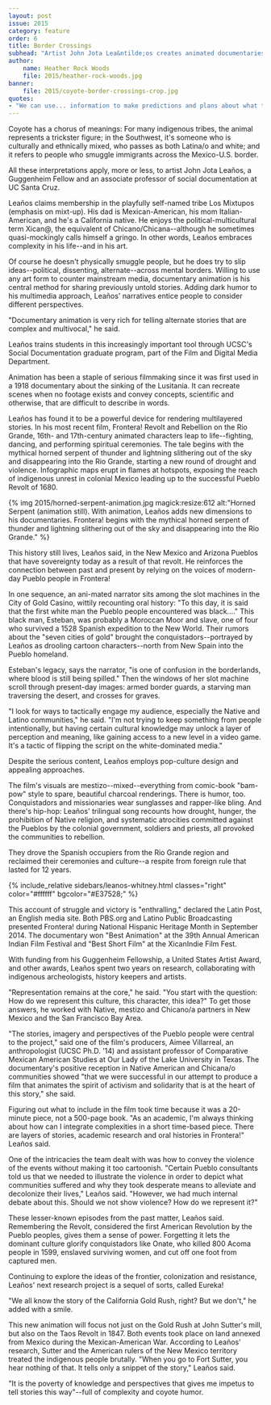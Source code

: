 ```yaml
---
layout: post
issue: 2015
category: feature
order: 6
title: Border Crossings
subhead: "Artist John Jota Lea&ntilde;os creates animated documentaries to reveal hidden stories"
author:
    name: Heather Rock Woods
    file: 2015/heather-rock-woods.jpg
banner:
    file: 2015/coyote-border-crossings-crop.jpg
quotes:
- "We can use... information to make predictions and plans about what to do for species that are being affected by climate change today."
---
```


Coyote has a chorus of meanings: For many indigenous tribes, the animal represents a trickster figure; in the Southwest, it's someone who is culturally and ethnically mixed, who passes as both Latina/o and white; and it refers to people who smuggle immigrants across the Mexico-U.S. border.

All these interpretations apply, more or less, to artist John Jota Lea&ntilde;os, a Guggenheim Fellow and an associate professor of social documentation at UC Santa Cruz.

Lea&ntilde;os claims membership in the playfully self-named tribe Los Mixtupos (emphasis on mixt-up). His dad is Mexican-American, his mom Italian-American, and he's a California native. He enjoys the political-multicultural term Xican@, the equivalent of Chicano/Chicana--although he sometimes quasi-mockingly calls himself a gringo. In other words, Lea&ntilde;os embraces complexity in his life--and in his art.  

Of course he doesn't physically smuggle people, but he does try to slip ideas--political, dissenting, alternate--across mental borders. Willing to use any art form to counter mainstream media, documentary animation is his central method for sharing previously untold stories. Adding dark humor to his multimedia approach, Lea&ntilde;os' narratives entice people to consider different perspectives.

"Documentary animation is very rich for telling alternate stories that are complex and multivocal," he said.

Lea&ntilde;os trains students in this increasingly important tool through UCSC's Social Documentation graduate program, part of the Film and Digital Media Department.

Animation has been a staple of serious filmmaking since it was first used in a 1918 documentary about the sinking of the Lusitania. It can recreate scenes when no footage exists and convey concepts, scientific and otherwise, that are difficult to describe in words.

Lea&ntilde;os has found it to be a powerful device for rendering multilayered stories. In his most recent film, Frontera! Revolt and Rebellion on the Rio Grande, 16th- and 17th-century animated characters leap to life--fighting, dancing, and performing spiritual ceremonies. The tale begins with the mythical horned serpent of thunder and lightning slithering out of the sky and disappearing into the Rio Grande, starting a new round of drought and violence. Infographic maps erupt in flames at hotspots, exposing the reach of indigenous unrest in colonial Mexico leading up to the successful Pueblo Revolt of 1680.

{% img 2015/horned-serpent-animation.jpg magick:resize:612 alt:"Horned Serpent (animation still). With animation, Lea&ntilde;os adds new dimensions to his documentaries. Frontera! begins with the mythical horned serpent of thunder and lightning slithering out of the sky and disappearing into the Rio Grande." %}

This history still lives, Lea&ntilde;os said, in the New Mexico and Arizona Pueblos that have sovereignty today as a result of that revolt.
He reinforces the connection between past and present by relying on the voices of modern-day Pueblo people in Frontera!

In one sequence, an ani-mated narrator sits among the slot machines in the City of Gold Casino, wittily recounting oral history: "To this day, it is said that the first white man the Pueblo people encountered was black...." This black man, Esteban, was probably a Moroccan Moor and slave, one of four who survived a 1528 Spanish expedition to the New World. Their rumors about the "seven cities of gold" brought the conquistadors--portrayed by Lea&ntilde;os as drooling cartoon characters--north from New Spain into the Pueblo homeland.

Esteban's legacy, says the narrator, "is one of confusion in the borderlands, where blood is still being spilled." Then the windows of her slot machine scroll through present-day images: armed border guards, a starving man traversing the desert, and crosses for graves.

"I look for ways to tactically engage my audience, especially the Native and Latino communities," he said. "I'm not trying to keep something from people intentionally, but having certain cultural knowledge may unlock a layer of perception and meaning, like gaining access to a new level in a video game. It's a tactic of flipping the script on the white-dominated media."  

Despite the serious content, Lea&ntilde;os employs pop-culture design and appealing approaches.

The film's visuals are mestizo--mixed--everything from comic-book "bam-pow" style to spare, beautiful charcoal renderings. There is humor, too. Conquistadors and missionaries wear sunglasses and rapper-like bling. And there's hip-hop: Lea&ntilde;os' trilingual song recounts how drought, hunger, the prohibition of Native religion, and systematic atrocities committed against the Pueblos by the colonial government, soldiers and priests, all provoked the communities to rebellion.

They drove the Spanish occupiers from the Rio Grande region and reclaimed their ceremonies and culture--a respite from foreign rule that lasted for 12 years.

{% include_relative sidebars/leanos-whitney.html classes="right" color="#ffffff" bgcolor="#E37528;" %}

This account of struggle and victory is "enthralling," declared the Latin Post, an English media site. Both PBS.org and Latino Public Broadcasting presented Frontera! during National Hispanic Heritage Month in September 2014. The documentary won "Best Animation" at the 39th Annual American Indian Film Festival and "Best Short Film" at the XicanIndie Film Fest.

With funding from his Guggenheim Fellowship, a United States Artist Award, and other awards, Lea&ntilde;os spent two years on research, collaborating with indigenous archeologists, history keepers and artists.

"Representation remains at the core," he said. "You start with the question: How do we represent this culture, this character, this idea?" To get those answers, he worked with Native, mestizo and Chicano/a partners in New Mexico and the San Francisco Bay Area.

"The stories, imagery and perspectives of the Pueblo people were central to the project," said one of the film's producers, Aimee Villarreal, an anthropologist (UCSC Ph.D. '14) and assistant professor of Comparative Mexican American Studies at Our Lady of the Lake University in Texas. The documentary's positive reception in Native American and Chicana/o communities showed "that we were successful in our attempt to produce a film that animates the spirit of activism and solidarity that is at the heart of this story," she said.

Figuring out what to include in the film took time because it was a 20-minute piece, not a 500-page book. "As an academic, I'm always thinking about how can I integrate complexities in a short time-based piece. There are layers of stories, academic research and oral histories in Frontera!" Lea&ntilde;os said.

One of the intricacies the team dealt with was how to convey the violence of the events without making it too cartoonish. "Certain Pueblo consultants told us that we needed to illustrate the violence in order to depict what communities suffered and why they took desperate means to alleviate and decolonize their lives," Lea&ntilde;os said. "However, we had much internal debate about this. Should we not show violence? How do we represent it?"

These lesser-known episodes from the past matter, Lea&ntilde;os said. Remembering the Revolt, considered the first American Revolution by the Pueblo peoples, gives them a sense of power. Forgetting it lets the dominant culture glorify conquistadors like Onate, who killed 800 Acoma people in 1599, enslaved surviving women, and cut off one foot from captured men.

Continuing to explore the ideas of the frontier, colonization and resistance, Lea&ntilde;os' next research project is a sequel of sorts, called Eureka!

"We all know the story of the California Gold Rush, right? But we don't," he added with a smile.

This new animation will focus not just on the Gold Rush at John Sutter's mill, but also on the Taos Revolt in 1847. Both events took place on land annexed from Mexico during the Mexican-American War. According to Lea&ntilde;os' research, Sutter and the American rulers of the New Mexico territory treated the indigenous people brutally. "When you go to Fort Sutter, you hear nothing of that. It tells only a snippet of the story," Lea&ntilde;os said.

"It is the poverty of knowledge and perspectives that gives me impetus to tell stories this way"--full of complexity and coyote humor.
